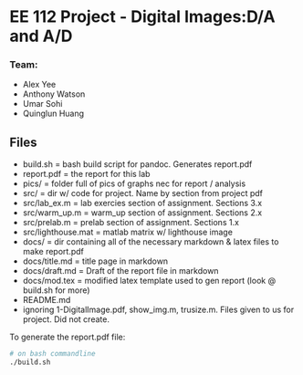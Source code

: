 # EE 112 Project - Digital Images:D/A and A/D

### Team:
 - Alex Yee
 - Anthony Watson
 - Umar Sohi
 - Quinglun Huang


## Files
 - build.sh = bash build script for pandoc. Generates report.pdf
 - report.pdf = the report for this lab
 - pics/ = folder full of pics of graphs nec for report / analysis
 - src/ = dir w/ code for project. Name by section from project pdf
 - src/lab_ex.m = lab exercies section of assignment. Sections 3.x
 - src/warm_up.m = warm_up section of assignment. Sections 2.x
 - src/prelab.m = prelab section of assignment. Sections 1.x
 - src/lighthouse.mat = matlab matrix w/ lighthouse image
 - docs/ = dir containing all of the necessary markdown & latex files to make report.pdf
 - docs/title.md = title page in markdown
 - docs/draft.md = Draft of the report file in markdown
 - docs/mod.tex = modified latex template used to gen report (look @ build.sh for
   more)
 - README.md
 - ignoring 1-DigitalImage.pdf, show_img.m, trusize.m. Files given to us for
   project. Did not create.

To generate the report.pdf file:

```bash
# on bash commandline
./build.sh
```
